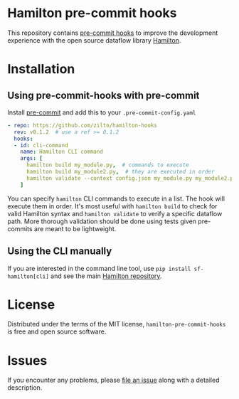 # Hamilton pre-commit hooks
This repository contains [pre-commit hooks](https://github.com/pre-commit/pre-commit) to improve the development experience with the open source dataflow library [Hamilton](https://github.com/dagworks-inc/hamilton).

# Installation
## Using pre-commit-hooks with pre-commit
Install [pre-commit](https://github.com/pre-commit/pre-commit) and add this to your `.pre-commit-config.yaml`

```yaml
- repo: https://github.com/zilto/hamilton-hooks
  rev: v0.1.2  # use a ref >= 0.1.2 
  hooks:
  - id: cli-command
    name: Hamilton CLI command
    args: [
      hamilton build my_module.py,  # commands to execute
      hamilton build my_module2.py,  # they are executed in order
      hamilton validate --context config.json my_module.py my_module2.py,  # exits on the first failure
    ]
```

You can specify `hamilton` CLI commands to execute in a list. The hook will execute them in order. It's most useful with `hamilton build` to check for valid Hamilton syntax and `hamilton validate` to verify a specific dataflow path. More thorough validation should be done using tests given pre-commits are meant to be lightweight.

## Using the CLI manually
If you are interested in the command line tool, use `pip install sf-hamilton[cli]` and see the main [Hamilton repository](https://github.com/dagworks-inc/hamilton).

# License
Distributed under the terms of the MIT license, `hamilton-pre-commit-hooks` is free and open source software.

# Issues
If you encounter any problems, please [file an issue](https://github.com/zilto/hamilton-hooks/issues/new) along with a detailed description.

